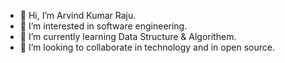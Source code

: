 - 👋 Hi, I’m Arvind Kumar Raju.
- 👀 I’m interested in software engineering.
- 🌱 I’m currently learning Data Structure & Algorithem.
- 💞️ I’m looking to collaborate in technology and in open source.


<!---
arvindraju23/arvindraju23 is a ✨ special ✨ repository because its `README.md` (this file) appears on your GitHub profile.
You can click the Preview link to take a look at your changes.
--->
